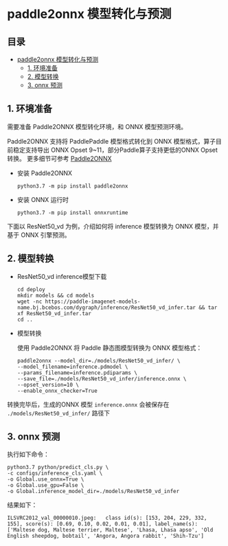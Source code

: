 # paddle2onnx 模型转化与预测

## 目录

- [paddle2onnx 模型转化与预测](#paddle2onnx-模型转化与预测)
  - [1. 环境准备](#1-环境准备)
  - [2. 模型转换](#2-模型转换)
  - [3. onnx 预测](#3-onnx-预测)

## 1. 环境准备

需要准备 Paddle2ONNX 模型转化环境，和 ONNX 模型预测环境。

Paddle2ONNX 支持将 PaddlePaddle 模型格式转化到 ONNX 模型格式，算子目前稳定支持导出 ONNX Opset 9~11，部分Paddle算子支持更低的ONNX Opset转换。
更多细节可参考 [Paddle2ONNX](https://github.com/PaddlePaddle/Paddle2ONNX#paddle2onnx)

- 安装 Paddle2ONNX
    ```shell
    python3.7 -m pip install paddle2onnx
    ```

- 安装 ONNX 运行时
    ```shell
    python3.7 -m pip install onnxruntime
    ```
下面以 ResNet50_vd 为例，介绍如何将 inference 模型转换为 ONNX 模型，并基于 ONNX 引擎预测。

## 2. 模型转换

- ResNet50_vd inference模型下载

    ```shell
    cd deploy
    mkdir models && cd models
    wget -nc https://paddle-imagenet-models-name.bj.bcebos.com/dygraph/inference/ResNet50_vd_infer.tar && tar xf ResNet50_vd_infer.tar
    cd ..
    ```

- 模型转换

    使用 Paddle2ONNX 将 Paddle 静态图模型转换为 ONNX 模型格式：
    ```shell
    paddle2onnx --model_dir=./models/ResNet50_vd_infer/ \
    --model_filename=inference.pdmodel \
    --params_filename=inference.pdiparams \
    --save_file=./models/ResNet50_vd_infer/inference.onnx \
    --opset_version=10 \
    --enable_onnx_checker=True
    ```

转换完毕后，生成的ONNX 模型 `inference.onnx` 会被保存在 `./models/ResNet50_vd_infer/` 路径下

## 3. onnx 预测

执行如下命令：
```shell
python3.7 python/predict_cls.py \
-c configs/inference_cls.yaml \
-o Global.use_onnx=True \
-o Global.use_gpu=False \
-o Global.inference_model_dir=./models/ResNet50_vd_infer
```

结果如下：
```
ILSVRC2012_val_00000010.jpeg:   class id(s): [153, 204, 229, 332, 155], score(s): [0.69, 0.10, 0.02, 0.01, 0.01], label_name(s): ['Maltese dog, Maltese terrier, Maltese', 'Lhasa, Lhasa apso', 'Old English sheepdog, bobtail', 'Angora, Angora rabbit', 'Shih-Tzu']
```
